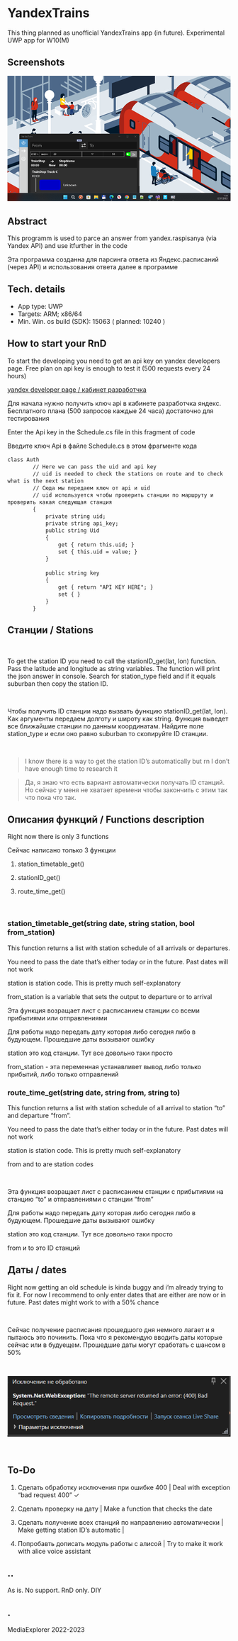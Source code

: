 # YandexTrains

This thing planned as unofficial YandexTrains app (in future).
Experimental UWP app for W10(M)

## Screenshots
![](Images/shot1.png)

## Abstract

This programm is used to parce an answer from yandex.raspisanya (via Yandex API) 
and use itfurther in the code

Эта программа созданна для парсинга ответа из Яндекс.расписаний (через API) 
и использования ответа далее в программе

## Tech. details
- App type: UWP
- Targets: ARM; x86/64
- Min. Win. os build (SDK): 15063 ( planned: 10240 )
 
## How to start your RnD
To start the developing you need to get an api key on yandex developers page. Free plan on api
key is enough to test it (500 requests every 24 hours)

[yandex developer page / кабинет
разработчка](https://developer.tech.yandex.ru/services/)

Для начала нужно получить ключ api в кабинете разработчка яндекс. Бесплатного
плана (500 запросов каждые 24 часа) достаточно для тестирования

Enter the Api key in the Schedule.cs file in this fragment of code

Введите ключ Api в файле Schedule.cs в этом фрагменте кода
 

~~~~~~~~~~~~~~~~~~~~~~~~~~~~~~~~~~~~~~~~~~~~~~~~~~~~~~~~~~~~~~~~~~~~~~~~~~~~~~~~
class Auth
        // Here we can pass the uid and api key 
        // uid is needed to check the stations on route and to check what is the next station
        // Сюда мы передаем ключ от api и uid
        // uid используется чтобы проверить станции по маршруту и проверить какая следующая станция
        {
            private string uid;
            private string api_key;
            public string Uid
            {
                get { return this.uid; }
                set { this.uid = value; }
            }

            public string key
            {
                get { return "API KEY HERE"; }
                set { }
            }
        }
~~~~~~~~~~~~~~~~~~~~~~~~~~~~~~~~~~~~~~~~~~~~~~~~~~~~~~~~~~~~~~~~~~~~~~~~~~~~~~~~

Станции / Stations
------------------

 

To get the station ID you need to call the stationID_get(lat, lon) function.
Pass the latitude and longitude as string variables. The function will print the
json answer in console. Search for station_type field and if it equals suburban
then copy the station ID.

 

Чтобы получить ID станции надо вызвать функцию stationID_get(lat, lon). Как
аргументы передаем долготу и широту как string. Функция выведет все ближайшие
станции по данным координатам. Найдите поле station_type и если оно равно
suburban то скопируйте ID станции.

 

>   I know there is a way to get the station ID’s automatically but rn I don’t
>   have enough time to research it

>   Да, я знаю что есть вариант автоматически получать ID станций. Но сейчас у
>   меня не хватает времени чтобы закончить с этим так что пока что так.

Описания функций / Functions description
----------------------------------------

Right now there is only 3 functions

Сейчас написано только 3 функции
 

1.  station_timetable_get()

2.  stationID_get()

3.  route_time_get()

 

### station_timetable_get(string date, string station, bool from_station)

This function returns a list with station schedule of all arrivals or
departures.

You need to pass the date that’s either today or in the future. Past dates will
not work

station is station code. This is pretty much self-explanatory

from_station is a variable that sets the output to departure or to arrival


Эта функция возращает лист с расписанием станции со всеми прибытиями или
отправлениями

Для работы надо передать дату которая либо сегодня либо в будующем. Прошедшие
даты вызывают ошибку

station это код станции. Тут все довольно таки просто

from_station - эта переменная устанавливет вывод либо только прибытий, либо
только отправлений




### route_time_get(string date, string from, string to)

This function returns a list with station schedule of all arrival to station
“to” and departure “from”.

You need to pass the date that’s either today or in the future. Past dates will
not work

station is station code. This is pretty much self-explanatory

from and to are station codes

 

Эта функция возращает лист с расписанием станции с прибытиями на станцию “to” и
отправлениями с станции “from”

Для работы надо передать дату которая либо сегодня либо в будующем. Прошедшие
даты вызывают ошибку

station это код станции. Тут все довольно таки просто

from и to это ID станций



Даты / dates
------------

Right now getting an old schedule is kinda buggy and i’m already trying to fix
it. For now I recommend to only enter dates that are either are now or in
future. Past dates might work to with a 50% chance

 

Сейчас получение расписания прошедшого дня немного лагает и я пытаюсь это
починить. Пока что я рекомендую вводить даты которые сейчас или в будуещем.
Прошедшие даты могут сработать с шансом в 50%

 

![](Images/exception1.png)

 

To-Do
-----

1.  Сделать обработку исключения при ошибке 400 \| Deal with exception “bad
    request 400” ✓

2.  Сделать проверку на дату \| Make a function that checks the date

3.  Сделать получение всех станций по направлению автоматически \| Make getting
    station ID’s automatic \|

4.  Попробавть дописать модуль работы с алисой \| Try to make it work with alice
    voice assistant

## ..
As is. No support. RnD only. DIY

## .
MediaExplorer 2022-2023
